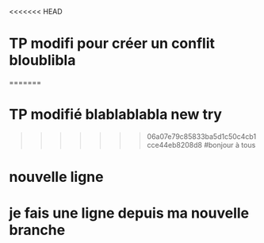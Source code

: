 <<<<<<< HEAD
# TP modifi pour créer un conflit bloublibla
=======
# TP modifié blablablabla new try
>>>>>>> 06a07e79c85833ba5d1c50c4cb1cce44eb8208d8
#bonjour à tous
# nouvelle ligne
# je fais une ligne depuis ma nouvelle branche
